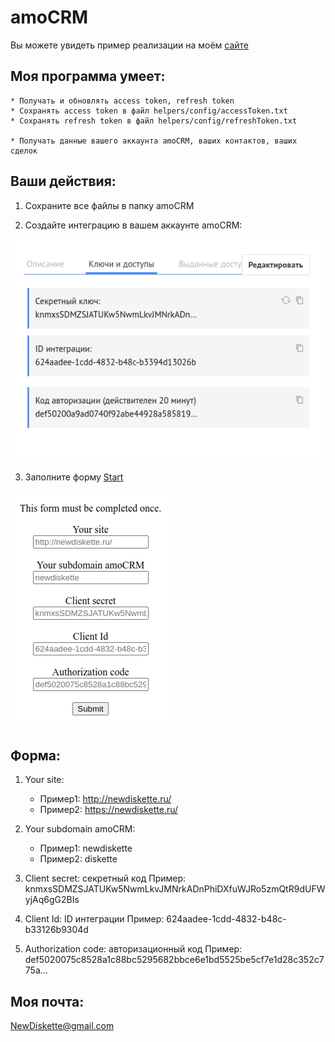 # amoCRM

Вы можете увидеть пример реализации на моём [сайте](http://newdiskette.ru/php/amoCRM/ "http://newdiskette.ru/php/amoCRM/")

## Моя программа умеет:

    * Получать и обновлять access token, refresh token
    * Сохранять access token в файл helpers/config/accessToken.txt
    * Сохранять refresh token в файл helpers/config/refreshToken.txt 

    * Получать данные вашего аккаунта amoCRM, ваших контактов, ваших сделок

## Ваши действия:

1. Сохраните все файлы в папку amoCRM

2. Создайте интеграцию в вашем аккаунте amoCRM:

![integrationAmoCRM](img/integrationAmoCRM.png)

3. Заполните форму [Start](helpers/formStart.html "This form must be completed once.")

![Start form](img/formStart.png)

## Форма:

1. Your site:
    
    * Пример1: http://newdiskette.ru/
    * Пример2: https://newdiskette.ru/

2. Your subdomain amoCRM:
    
    * Пример1: newdiskette
    * Пример2: diskette

3. Client secret: секретный код
    Пример: knmxsSDMZSJATUKw5NwmLkvJMNrkADnPhiDXfuWJRo5zmQtR9dUFWyjAq6gG2BIs

4. Client Id: ID интеграции
    Пример: 624aadee-1cdd-4832-b48c-b33126b9304d

5. Authorization code: авторизационный код
    Пример: def5020075c8528a1c88bc5295682bbce6e1bd5525be5cf7e1d28c352c775a...

## Моя почта:
<NewDiskette@gmail.com>
